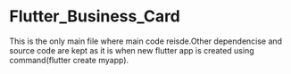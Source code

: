 # Flutter_Business_Card
This is the only main file where main code reisde.Other dependencise and source code are kept as it is when new flutter app is created using command(flutter create myapp). 
